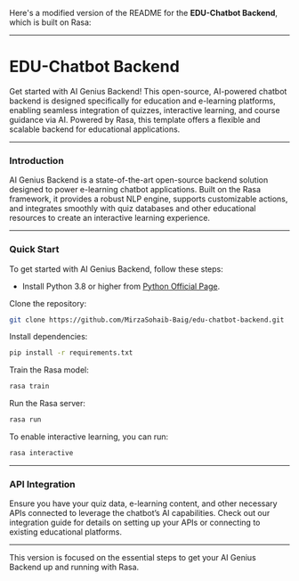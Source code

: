 Here's a modified version of the README for the **EDU-Chatbot Backend**, which is built on Rasa:

---

# EDU-Chatbot Backend

Get started with AI Genius Backend! This open-source, AI-powered chatbot backend is designed specifically for education and e-learning platforms, enabling seamless integration of quizzes, interactive learning, and course guidance via AI. Powered by Rasa, this template offers a flexible and scalable backend for educational applications.

---

### Introduction

AI Genius Backend is a state-of-the-art open-source backend solution designed to power e-learning chatbot applications. Built on the Rasa framework, it provides a robust NLP engine, supports customizable actions, and integrates smoothly with quiz databases and other educational resources to create an interactive learning experience.

---

### Quick Start

To get started with AI Genius Backend, follow these steps:

- Install Python 3.8 or higher from [Python Official Page](https://www.python.org/downloads/?ref=edu-chatbot-backend-docs).

Clone the repository:

```bash
git clone https://github.com/MirzaSohaib-Baig/edu-chatbot-backend.git
```

Install dependencies:

```bash
pip install -r requirements.txt
```

Train the Rasa model:

```bash
rasa train
```

Run the Rasa server:

```bash
rasa run
```

To enable interactive learning, you can run:

```bash
rasa interactive
```

---

### API Integration

Ensure you have your quiz data, e-learning content, and other necessary APIs connected to leverage the chatbot’s AI capabilities. Check out our integration guide for details on setting up your APIs or connecting to existing educational platforms.

---

This version is focused on the essential steps to get your AI Genius Backend up and running with Rasa.